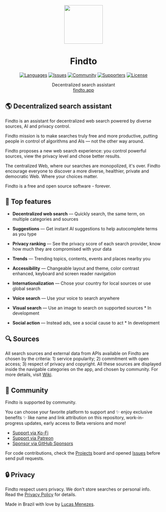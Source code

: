 <div align="center">
<a href="https://findto.app/?utm_source=findto_repo">
<img height="124" src="https://findto.app/favicon.svg">
</a>
</div>

<h1 align="center">
Findto
</h1>

<p align="center">
<a href="https://findto.app" target="_blank"><img alt="Languages" src="https://img.shields.io/badge/languages available -2-ffdb56"></a>
<a href="https://github.com/lucasm/findto/issues" target="_blank"><img alt="Issues" src="https://img.shields.io/github/issues/lucasm/findto?color=ff5c5c"></a>
<a href="https://discord.gg/gEDm5MU6pq" target="_blank"><img alt="Community" src="https://img.shields.io/discord/866829154032812073?color=bc86ff&label=community"></a>
<a href="https://ko-fi.com/findto" target="_blank"><img alt="Supporters" src="https://img.shields.io/badge/supporters -1-1491de"></a>
<a href="https://github.com/lucasm/findto/blob/master/LICENSE.md" target="_blank"><img alt="License" src="https://img.shields.io/github/license/lucasm/findto?color=37bf5d"></a>
</p>

<p align="center">
Decentralized search assistant<br>
<a href="https://findto.app/" target="_blank">findto.app</a>
</p>

## 🌎 Decentralized search assistant

Findto is an assistant for decentralized web search powered by diverse sources, AI and privacy control.

Findto mission is to make searches truly free and more productive, putting people in control of algorithms and AIs — not the other way around.

Findto proposes a new web search experience: you control powerful sources, view the privacy level and chose better results.

The centralized Web, where our searches are monopolized, it's over. Findto encourage everyone to discover a more diverse, healthier, private and democratic Web. Where your choices matter.

Findto is a free and open source software - forever.

## 🌈 Top features

- **Decentralized web search** — Quickly search, the same term, on multiple categories and sources

- **Suggestions** — Get instant AI suggestions to help autocomplete terms as you type

- **Privacy ranking** — See the privacy score of each search provider, know how much they are compromised with your data

- **Trends** — Trending topics, contents, events and places nearby you

- **Accessibility** — Changeable layout and theme, color contrast enhanced, keyboard and screen reader navigation

- **Internationalization** — Chose your country for local sources or use global search

- **Voice search** — Use your voice to search anywhere

- **Visual search** — Use an image to search on supported sources \* In development

- **Social action** — Instead ads, see a social cause to act \* In development

## 🔍 Sources

All search sources and external data from APIs available on Findto are chosen by the criteria: 1) service popularity; 2) commitment with open access; 3) respect of privacy and copyright. All these sources are displayed inside the navigable categories on the app, and chosen by community. For more details, visit [Wiki](https://github.com/lucasm/findto/wiki).

## 💛 Community

Findto is supported by community.

You can choose your favorite platform to support and ✨ enjoy exclusive benefits ✨ like name and link attribution on this repository, work-in-progress updates, early access to Beta versions and more!

- [Support via Ko-Fi](https://ko-fi.com/findto)
- [Support via Patreon](https://patreon.com/findto)
- [Sponsor via GitHub Sponsors](https://github.com/sponsors/lucasm)

For code contributions, check the [Projects](https://github.com/lucasm/findto/projects) board and opened [Issues](https://github.com/lucasm/findto/issues) before send pull requests.

## 🔒 Privacy

Findto respect users privacy. We don't store searches or personal info. Read the [Privacy Policy](https://findto.app/privacy) for details.

Made in Brazil with love by [Lucas Menezes](https://lucasm.dev/?utm_source=findto_app).
